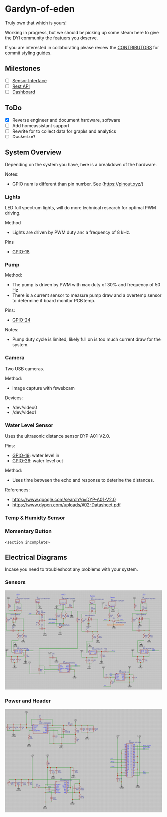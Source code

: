 # Gardyn-of-eden
Truly own that which is yours!

Working in progress, but we should be picking up some steam here to give the DYI community the featuers you deserve.

If you are interested in collaborating please review the [CONTRIBUTORS](CONTRIBUTORS.md) for commit styling guides. 

## Milestones
- [ ] [Sensor Interface](https://github.com/iot-root/gardyn-of-eden/milestone/6)
- [ ] [Rest API](https://github.com/iot-root/gardyn-of-eden/milestone/7)
- [ ] [Dashboard](https://github.com/iot-root/gardyn-of-eden/milestone/8)

## ToDo
- [x] Reverse engineer and document hardware, software
- [ ] Add homeassistant support
- [ ] Rewrite for to collect data for graphs and analytics
- [ ] Dockerize?

## System Overview

Depending on the system you have, here is a breakdown of the hardware.

Notes: 
- GPIO num is different than pin number. See (https://pinout.xyz/)

### Lights

LED full spectrum lights, will do more technical research for optimal PWM driving.

Method
- Lights are driven by PWM duty and a frequency of 8 kHz.

Pins
- [GPIO-18](https://pinout.xyz/pinout/pin12_gpio18/)

### Pump

Method:
- The pump is driven by PWM with max duty of 30% and frequency of 50 Hz
- There is a current sensor to measure pump draw and a overtemp sensor to determine if board monitor PCB temp.

Pins:
- [GPIO-24](https://pinout.xyz/pinout/pin18_gpio24/)

Notes:
- Pump duty cycle is limited, likely full on is too much current draw for the system. 

### Camera

Two USB cameras. 

Method:
- image capture with fswebcam

Devices:
- /dev/video0
- /dev/video1

### Water Level Sensor

Uses the ultrasonic distance sensor DYP-A01-V2.0.

Pins:
- [GPIO-19](https://pinout.xyz/pinout/pin35_gpio19/): water level in
- [GPIO-26](https://pinout.xyz/pinout/pin35_gpio26/): water level out

Method:
- Uses time between the echo and response to deterine the distances.

References:
- https://www.google.com/search?q=DYP-A01-V2.0
- https://www.dypcn.com/uploads/A02-Datasheet.pdf

### Temp & Humidty Sensor

### Momentary Button

`<section incomplete>`

## Electrical Diagrams

Incase you need to troubleshoot any problems with your system.

### Sensors
<img src="docs/pcb1.png" width="800px">

### Power and Header
<img src="docs/pcb2.png" width="800px">
